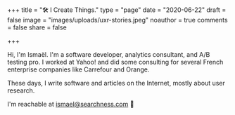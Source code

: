 +++
title = "🛠️ I Create Things."
type = "page"
date = "2020-06-22"
draft = false
image = "images/uploads/uxr-stories.jpeg"
noauthor = true
comments = false
share = false

+++

Hi, I'm Ismaël. I'm a software developer, analytics consultant, and A/B testing pro. I worked at Yahoo! and did some consulting for several French enterprise companies like Carrefour and Orange.

These days, I write software and articles on the Internet, mostly about user research. 

I'm reachable at ismael@searchness.com 👋
